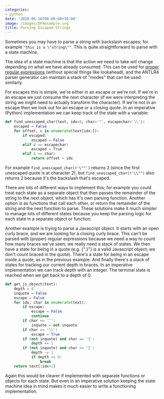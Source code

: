```yaml
---
categories:
- python
date: '2020-06-16T08:00:00+10:00'
image: /images/DFAexample.svg
title: Parsing Escaped Strings
---
```


Sometimes you may have to parse a string with backslash escapes; for example `"this is a \"string\""`.
This is quite straightforward to parse with a state machine.

The idea of a state machine is that the action we need to take will change depending on what we have already consumed.
This can be used for [proper regular expressions](/regular-expressions-automata-monoids) (without special things like lookahead), and the ANTLR4 parser generator can maintain a stack of "modes" that can be used similarly.

For escapes this is simple, we're either in an escape or we're not.
If we're in an escape we just consume the next character (if we were interpreting the string we might need to actually transform the character).
If we're not in an escape then we look out for an escape or a closing quote.
In an imperative (Python) implementation we can keep track of the state with a variable:

```python
def find_unescaped_char(text, idx=0, char='"', escapechar='\\'):
    escaped = False
    for offset, c in enumerate(text[idx:]):
        if escaped:
            escaped = False
        elif c == escapechar:
            escaped = True
        elif c == char:
            return offset + idx
```

For example `find_unescaped_char(r'\""')` returns 2 (since the first unescaped quote is at character 2), but `find_unescaped_char(r'\\"")` also returns 2 because it's the backslash that's escaped.

There are lots of different ways to implement this; for example you could treat each state as a separate object that then passes the remainder of the string to the next object, which has it's own parsing function.
Another option is as functions that call each other, or return the remainder of the string and the next function to parse.
These solutions make it much simpler to manage lots of different states because you keep the parsing logic for each state in a separate object or function.

Another example is trying to parse a Javascript object.
It starts with an open curly brace, and we are looking for a closing curly brace.
This can't be parsed with (proper) regular expressions because we need a way to count how many braces we've seen; we really need a stack of states.
We then have a state for being in a quote (e.g. {":}"} is a valid Javascript object; we don't count braced in the quote).
There's a state for being in an escape inside a quote, as in the previous example.
And finally there's a stack of states for tracking our current depth in braces.
In an imperative implementation we can track depth with an integer.
The terminal state is reached when we get back to a depth of 0.

```python
def get_js_object(text):
    depth = 0
    inquote = False
    escape = False
    for idx, char in enumerate(text):
        if escape:
            escape = False
            continue
        if char == '"':
            inquote = not inquote
        if char == '\\':
            escape = True
        if (not inquote) and char == '{':
            depth += 1
        if (not inquote) and char == '}':
            depth -= 1
            if depth <= 0:
                break
    return text[:idx+1]
```

Again this would be clearer if implemented with separate functions or objects for each state.
But even in an imperative solution keeping the state machine idea in mind makes it much easier to write a functioning implementation.